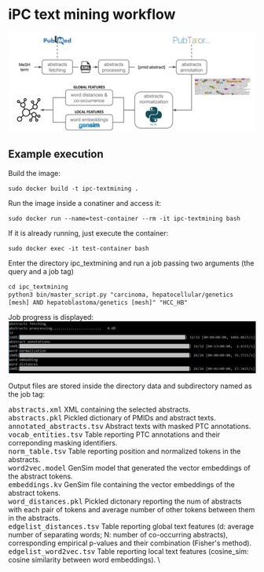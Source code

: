 # iPC text mining workflow

![alt text](https://github.com/cirillodavide/ipc_textmining/blob/master/img/iPC_textmining.png?raw=true)

## Example execution

Build the image:
```
sudo docker build -t ipc-textmining .
```

Run the image inside a conatiner and access it:
```
sudo docker run --name=test-container --rm -it ipc-textmining bash
```

If it is already running, just execute the container:
```
sudo docker exec -it test-container bash
```

Enter the directory ipc_textmining and run a job passing two arguments (the query and a job tag) 
```
cd ipc_textmining
python3 bin/master_script.py "carcinoma, hepatocellular/genetics [mesh] AND hepatoblastoma/genetics [mesh]" "HCC_HB"
```

Job progress is displayed:
![alt text](https://github.com/cirillodavide/ipc_textmining/blob/master/img/progress.PNG?raw=true)

Output files are stored inside the directory data and subdirectory named as the job tag:

<kbd>abstracts.xml</kbd> XML containing the selected abstracts. \
<kbd>abstracts.pkl</kbd> Pickled dictionary of PMIDs and abstract texts. \
<kbd>annotated_abstracts.tsv</kbd> Abstract texts with masked PTC annotations. \
<kbd>vocab_entities.tsv</kbd> Table reporting PTC annotations and their correponding masking identifiers. \
<kbd>norm_table.tsv</kbd> Table reporting position and normalized tokens in the abstracts. \
<kbd>word2vec.model</kbd> GenSim model that generated the vector embeddings of the abstract tokens. \
<kbd>embeddings.kv</kbd> GenSim file containing the vector embeddings of the abstract tokens. \
<kbd>word_distances.pkl</kbd> Pickled dictonary reporting the num of abstracts with each pair of tokens and average number of other tokens between them in the abstracts. \
<kbd>edgelist_distances.tsv</kbd> Table reporting global text features (d: average number of separating words; N: number of co-occurring abstracts), corresponding empirical p-values and their combination (Fisher's method). \
<kbd>edgelist_word2vec.tsv</kbd> Table reporting local text features (cosine_sim: cosine similarity between word embeddings). \
